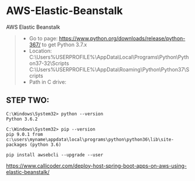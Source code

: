 # AWS-Elastic-Beanstalk
AWS Elastic Beanstalk
> - Go to page: https://www.python.org/downloads/release/python-367/ to get Python 3.7.x
> - Location: C:\Users\%USERPROFILE%\AppData\Local\Programs\Python\Python37-32\Scripts
C:\Users\%USERPROFILE%\AppData\Roaming\Python\Python37\Scripts
> - Path in C drive: 

## STEP TWO:
```
C:\Windows\System32> python --version
Python 3.6.2

C:\Windows\System32> pip --version
pip 9.0.1 from c:\users\myname\appdata\local\programs\python\python36\lib\site-packages (python 3.6)

pip install awsebcli --upgrade --user

```

https://www.callicoder.com/deploy-host-spring-boot-apps-on-aws-using-elastic-beanstalk/

